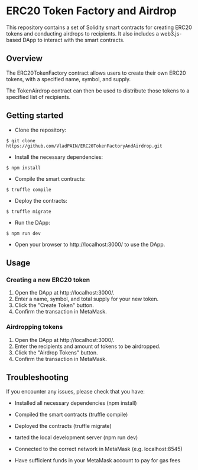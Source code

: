 # ERC20 Token Factory and Airdrop
This repository contains a set of Solidity smart contracts for creating ERC20 tokens and conducting airdrops to recipients. It also includes a web3.js-based DApp to interact with the smart contracts.

## Overview
The ERC20TokenFactory contract allows users to create their own ERC20 tokens, with a specified name, symbol, and supply.

The TokenAirdrop contract can then be used to distribute those tokens to a specified list of recipients.

## Getting started

* Clone the repository: 
```
$ git clone https://github.com/VladPAIN/ERC20TokenFactoryAndAirdrop.git
```
* Install the necessary dependencies:
```
$ npm install
```
* Compile the smart contracts:
```
$ truffle compile
```
* Deploy the contracts:
```
$ truffle migrate
```
* Run the DApp:
```
$ npm run dev
```
* Open your browser to http://localhost:3000/ to use the DApp.

## Usage

### Creating a new ERC20 token
1. Open the DApp at http://localhost:3000/.
2. Enter a name, symbol, and total supply for your new token.
3. Click the "Create Token" button.
4. Confirm the transaction in MetaMask.

### Airdropping tokens
1. Open the DApp at http://localhost:3000/.
2. Enter the recipients and amount of tokens to be airdropped.
3. Click the "Airdrop Tokens" button.
4. Confirm the transaction in MetaMask.

## Troubleshooting

If you encounter any issues, please check that you have:

* Installed all necessary dependencies (npm install)

* Compiled the smart contracts (truffle compile)

* Deployed the contracts (truffle migrate)

* tarted the local development server (npm run dev)

* Connected to the correct network in MetaMask (e.g. localhost:8545)

* Have sufficient funds in your MetaMask account to pay for gas fees
